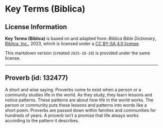 # Key Terms (Biblica)

## License Information

**Key Terms (Biblica)** is based on and adapted from: _Biblica Bible Dictionary_, [Biblica, Inc.](https://www.biblica.com/), 2023, which is licensed under a [CC BY-SA 4.0 license](https://creativecommons.org/licenses/by-sa/4.0/legalcode.en).

This markdown version (created `2025-10-20`) is provided under the same license.



--------------------------------

## Proverb (id: 132477)

A short and wise saying. Proverbs come to exist when a person or a community studies life in the world. As they study, they learn lessons and notice patterns. These patterns are about how life in the world works. The person or community puts these lessons and patterns into words like a short poem. Proverbs are passed down within families and communities for hundreds of years. A proverb isn’t a promise that life always works according to the pattern it describes.


